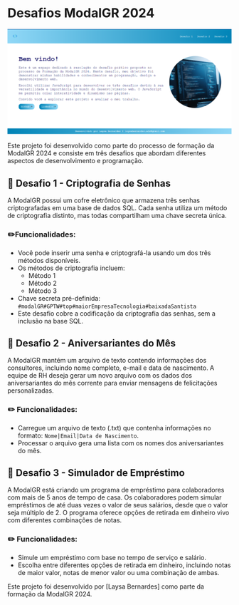 # Desafios ModalGR 2024

[![Visite meu site](img/projeto.png)](https://laysabernardes.github.io/Desafio-ModalGR2024/)

Este projeto foi desenvolvido como parte do processo de formação da ModalGR 2024 e consiste em três desafios que abordam diferentes aspectos de desenvolvimento e programação.

## 🌟 Desafio 1 - Criptografia de Senhas

A ModalGR possui um cofre eletrônico que armazena três senhas criptografadas em uma base de dados SQL. Cada senha utiliza um método de criptografia distinto, mas todas compartilham uma chave secreta única.

### ✏️Funcionalidades:
- Você pode inserir uma senha e criptografá-la usando um dos três métodos disponíveis.
- Os métodos de criptografia incluem:
  - Método 1
  - Método 2
  - Método 3
- Chave secreta pré-definida: `#modalGR#GPTW#top#maiorEmpresaTecnologia#baixadaSantista`
- Este desafio cobre a codificação da criptografia das senhas, sem a inclusão na base SQL.

## 🌟 Desafio 2 - Aniversariantes do Mês

A ModalGR mantém um arquivo de texto contendo informações dos consultores, incluindo nome completo, e-mail e data de nascimento. A equipe de RH deseja gerar um novo arquivo com os dados dos aniversariantes do mês corrente para enviar mensagens de felicitações personalizadas.

### ✏️ Funcionalidades:
- Carregue um arquivo de texto (.txt) que contenha informações no formato: `Nome|Email|Data de Nascimento`.
- Processar o arquivo gera uma lista com os nomes dos aniversariantes do mês.

## 🌟 Desafio 3 - Simulador de Empréstimo

A ModalGR está criando um programa de empréstimo para colaboradores com mais de 5 anos de tempo de casa. Os colaboradores podem simular empréstimos de até duas vezes o valor de seus salários, desde que o valor seja múltiplo de 2. O programa oferece opções de retirada em dinheiro vivo com diferentes combinações de notas.

### ✏️ Funcionalidades:
- Simule um empréstimo com base no tempo de serviço e salário.
- Escolha entre diferentes opções de retirada em dinheiro, incluindo notas de maior valor, notas de menor valor ou uma combinação de ambas.


Este projeto foi desenvolvido por [Laysa Bernardes] como parte da formação da ModalGR 2024.


